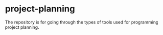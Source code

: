 # project-planning
The repository is for going through the types of tools used for programming project planning. 
